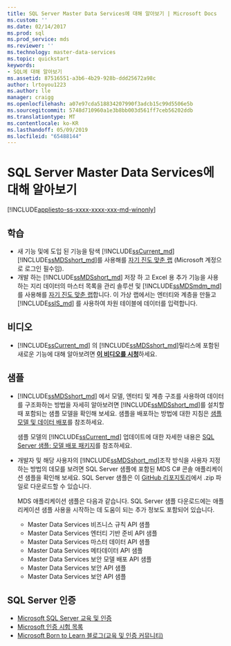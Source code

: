 ```yaml
---
title: SQL Server Master Data Services에 대해 알아보기 | Microsoft Docs
ms.custom: ''
ms.date: 02/14/2017
ms.prod: sql
ms.prod_service: mds
ms.reviewer: ''
ms.technology: master-data-services
ms.topic: quickstart
keywords:
- SQL에 대해 알아보기
ms.assetid: 87516551-a3b6-4b29-928b-ddd25672a98c
author: lrtoyou1223
ms.author: lle
manager: craigg
ms.openlocfilehash: a07e97cda518834207990f3adcb15c99d5506e5b
ms.sourcegitcommit: 5748d710960a1e3b8bb003d561ff7ceb56202ddb
ms.translationtype: MT
ms.contentlocale: ko-KR
ms.lasthandoff: 05/09/2019
ms.locfileid: "65488144"
---
```

# <a name="learn-sql-server-master-data-services"></a>SQL Server Master Data Services에 대해 알아보기

[!INCLUDE[appliesto-ss-xxxx-xxxx-xxx-md-winonly](../includes/appliesto-ss-xxxx-xxxx-xxx-md-winonly.md)]

  
  
## <a name="training"></a>학습  
* 새 기능 및에 도입 된 기능을 탐색 [!INCLUDE[ssCurrent_md](../includes/sscurrent-md.md)] [!INCLUDE[ssMDSshort_md](../includes/ssmdsshort-md.md)]를 사용해를 [자기 진도 맞춘 랩](https://www.microsoft.com/handsonlabs/selfpacedlabs) (Microsoft 계정으로 로그인 필수임).  
* 개발 하는 [!INCLUDE[ssMDSshort_md](../includes/ssmdsshort-md.md)] 저장 하 고 Excel 용 추가 기능을 사용 하는 지리 데이터의 마스터 목록을 관리 솔루션 및 [!INCLUDE[ssMDSmdm_md](../includes/ssmdsmdm-md.md)]를 사용해를 [자기 진도 맞춘 랩](https://www.microsoft.com/handsonlabs/selfpacedlabs)합니다. 이 가상 랩에서는 엔터티와 계층을 만들고 [!INCLUDE[ssIS_md](../includes/ssis-md.md)] 를 사용하여 차원 테이블에 데이터를 입력합니다.  
  
## <a name="videos"></a>비디오  
* [!INCLUDE[ssCurrent_md](../includes/sscurrent-md.md)] 의 [!INCLUDE[ssMDSshort_md](../includes/ssmdsshort-md.md)]릴리스에 포함된 새로운 기능에 대해 알아보려면 [**이 비디오를 시청**](https://www.youtube.com/watch?v=cKA72FpOVxI)하세요.  
  
## <a name="samples"></a>샘플  
* [!INCLUDE[ssMDSshort_md](../includes/ssmdsshort-md.md)] 에서 모델, 엔터티 및 계층 구조를 사용하여 데이터를 구조화하는 방법을 자세히 알아보려면 [!INCLUDE[ssMDSshort_md](../includes/ssmdsshort-md.md)]를 설치할 때 포함되는 샘플 모델을 확인해 보세요. 샘플을 배포하는 방법에 대한 지침은 [샘플 모델 및 데이터 배포](../master-data-services/master-data-services-installation-and-configuration.md#deploySample)를 참조하세요.   
  
    샘플 모델의 [!INCLUDE[ssCurrent_md](../includes/sscurrent-md.md)] 업데이트에 대한 자세한 내용은 [SQL Server 샘플: 모델 배포 패키지](../master-data-services/sql-server-samples-model-deployment-packages-mds.md)를 참조하세요.  
  
* 개발자 및 해당 사용자의 [!INCLUDE[ssMDSshort_md](../includes/ssmdsshort-md.md)]조작 방식을 사용자 지정하는 방법의 데모를 보려면 SQL Server 샘플에 포함된 MDS C# 콘솔 애플리케이션 샘플을 확인해 보세요. SQL Server 샘플은 이 [GitHub 리포지토리](https://github.com/Microsoft/sql-server-samples)에서 .zip 파일로 다운로드할 수 있습니다.  
  
    MDS 애플리케이션 샘플은 다음과 같습니다. SQL Server 샘플 다운로드에는 애플리케이션 샘플 사용을 시작하는 데 도움이 되는 추가 정보도 포함되어 있습니다.  
    * Master Data Services 비즈니스 규칙 API 샘플  
    * Master Data Services 엔터티 기반 준비 API 샘플  
    * Master Data Services 마스터 데이터 API 샘플  
    * Master Data Services 메타데이터 API 샘플  
    * Master Data Services 보안 모델 배포 API 샘플  
    * Master Data Services 보안 API 샘플  
    * Master Data Services 보안 API 샘플  
  
## <a name="sql-server-certification"></a>SQL Server 인증  
* [Microsoft SQL Server 교육 및 인증](https://www.microsoft.com/learning/sql-training.aspx)  
* [Microsoft 인증 시험 목록](https://www.microsoft.com/learning/exam-list.aspx)  
* [Microsoft Born to Learn 블로그(교육 및 인증 커뮤니티)](https://borntolearn.mslearn.net/b/weblog/archive/2016/03)  
  
  
  
  
  
  

